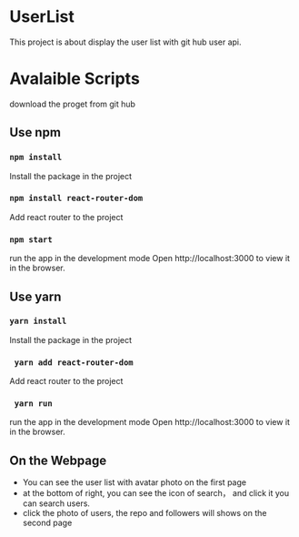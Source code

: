 # UserList
This project is about display the user list with git hub user api.
# Avalaible Scripts
download the proget from git hub
## Use npm ##
### `npm install` ###
Install the package in the project 
### `npm install react-router-dom` ###
Add react router to the project
### `npm start` ###
run the app in the development mode
Open http://localhost:3000 to view it in the browser.
## Use yarn ##
### `yarn install` ###
Install the package in the project 
### ` yarn add react-router-dom` ###
Add react router to the project
### ` yarn run` ###
run the app in the development mode
Open http://localhost:3000 to view it in the browser.
## On the Webpage
- You can see the user list with avatar photo on the first page
- at the bottom of right, you can see the icon of search， and click  it you can search users.
- click the photo of users, the repo and followers will shows on the second page
